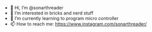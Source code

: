 - 👋 Hi, I’m @sonarthreader
- 👀 I’m interested in bricks and nerd stuff
- 🌱 I’m currently learning to program micro controller
- 📫 How to reach me: https://www.instagram.com/sonarthreader/

<!---
sonarthreader/sonarthreader is a ✨ special ✨ repository because its `README.md` (this file) appears on your GitHub profile.
You can click the Preview link to take a look at your changes.
--->
